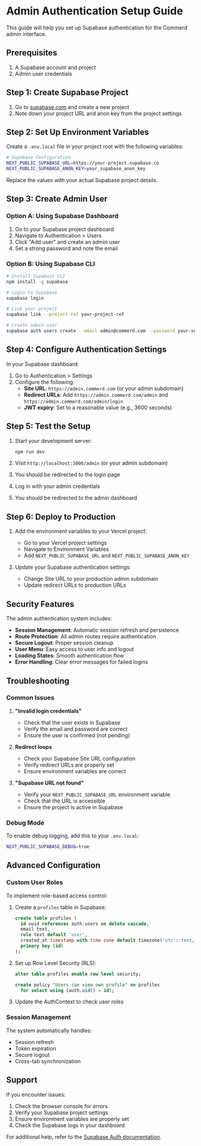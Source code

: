# Admin Authentication Setup Guide

This guide will help you set up Supabase authentication for the Commerd admin interface.

## Prerequisites

1. A Supabase account and project
2. Admin user credentials

## Step 1: Create Supabase Project

1. Go to [supabase.com](https://supabase.com) and create a new project
2. Note down your project URL and anon key from the project settings

## Step 2: Set Up Environment Variables

Create a `.env.local` file in your project root with the following variables:

```bash
# Supabase Configuration
NEXT_PUBLIC_SUPABASE_URL=https://your-project.supabase.co
NEXT_PUBLIC_SUPABASE_ANON_KEY=your_supabase_anon_key
```

Replace the values with your actual Supabase project details.

## Step 3: Create Admin User

### Option A: Using Supabase Dashboard

1. Go to your Supabase project dashboard
2. Navigate to Authentication > Users
3. Click "Add user" and create an admin user
4. Set a strong password and note the email

### Option B: Using Supabase CLI

```bash
# Install Supabase CLI
npm install -g supabase

# Login to Supabase
supabase login

# Link your project
supabase link --project-ref your-project-ref

# Create admin user
supabase auth users create --email admin@commerd.com --password your-secure-password
```

## Step 4: Configure Authentication Settings

In your Supabase dashboard:

1. Go to Authentication > Settings
2. Configure the following:
   - **Site URL**: `https://admin.commerd.com` (or your admin subdomain)
   - **Redirect URLs**: Add `https://admin.commerd.com/admin` and `https://admin.commerd.com/admin/login`
   - **JWT expiry**: Set to a reasonable value (e.g., 3600 seconds)

## Step 5: Test the Setup

1. Start your development server:
   ```bash
   npm run dev
   ```

2. Visit `http://localhost:3000/admin` (or your admin subdomain)
3. You should be redirected to the login page
4. Log in with your admin credentials
5. You should be redirected to the admin dashboard

## Step 6: Deploy to Production

1. Add the environment variables to your Vercel project:
   - Go to your Vercel project settings
   - Navigate to Environment Variables
   - Add `NEXT_PUBLIC_SUPABASE_URL` and `NEXT_PUBLIC_SUPABASE_ANON_KEY`

2. Update your Supabase authentication settings:
   - Change Site URL to your production admin subdomain
   - Update redirect URLs to production URLs

## Security Features

The admin authentication system includes:

- **Session Management**: Automatic session refresh and persistence
- **Route Protection**: All admin routes require authentication
- **Secure Logout**: Proper session cleanup
- **User Menu**: Easy access to user info and logout
- **Loading States**: Smooth authentication flow
- **Error Handling**: Clear error messages for failed logins

## Troubleshooting

### Common Issues

1. **"Invalid login credentials"**
   - Check that the user exists in Supabase
   - Verify the email and password are correct
   - Ensure the user is confirmed (not pending)

2. **Redirect loops**
   - Check your Supabase Site URL configuration
   - Verify redirect URLs are properly set
   - Ensure environment variables are correct

3. **"Supabase URL not found"**
   - Verify your `NEXT_PUBLIC_SUPABASE_URL` environment variable
   - Check that the URL is accessible
   - Ensure the project is active in Supabase

### Debug Mode

To enable debug logging, add this to your `.env.local`:

```bash
NEXT_PUBLIC_SUPABASE_DEBUG=true
```

## Advanced Configuration

### Custom User Roles

To implement role-based access control:

1. Create a `profiles` table in Supabase:
   ```sql
   create table profiles (
     id uuid references auth.users on delete cascade,
     email text,
     role text default 'user',
     created_at timestamp with time zone default timezone('utc'::text, now()) not null,
     primary key (id)
   );
   ```

2. Set up Row Level Security (RLS):
   ```sql
   alter table profiles enable row level security;
   
   create policy "Users can view own profile" on profiles
     for select using (auth.uid() = id);
   ```

3. Update the AuthContext to check user roles

### Session Management

The system automatically handles:
- Session refresh
- Token expiration
- Secure logout
- Cross-tab synchronization

## Support

If you encounter issues:

1. Check the browser console for errors
2. Verify your Supabase project settings
3. Ensure environment variables are properly set
4. Check the Supabase logs in your dashboard

For additional help, refer to the [Supabase Auth documentation](https://supabase.com/docs/guides/auth).
